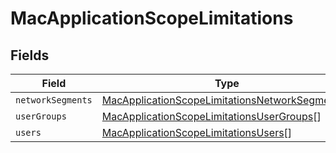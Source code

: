 # MacApplicationScopeLimitations


## Fields

| Field                                                                                                                   | Type                                                                                                                    | Required                                                                                                                | Description                                                                                                             |
| ----------------------------------------------------------------------------------------------------------------------- | ----------------------------------------------------------------------------------------------------------------------- | ----------------------------------------------------------------------------------------------------------------------- | ----------------------------------------------------------------------------------------------------------------------- |
| `networkSegments`                                                                                                       | [MacApplicationScopeLimitationsNetworkSegments](../../models/shared/macapplicationscopelimitationsnetworksegments.md)[] | :heavy_minus_sign:                                                                                                      | N/A                                                                                                                     |
| `userGroups`                                                                                                            | [MacApplicationScopeLimitationsUserGroups](../../models/shared/macapplicationscopelimitationsusergroups.md)[]           | :heavy_minus_sign:                                                                                                      | N/A                                                                                                                     |
| `users`                                                                                                                 | [MacApplicationScopeLimitationsUsers](../../models/shared/macapplicationscopelimitationsusers.md)[]                     | :heavy_minus_sign:                                                                                                      | N/A                                                                                                                     |